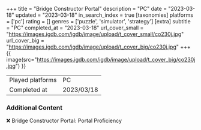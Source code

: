 +++
title = "Bridge Constructor Portal"
description = "PC"
date = "2023-03-18"
updated = "2023-03-18"
in_search_index = true
[taxonomies]
platforms = ['pc']
rating = []
genres = ['puzzle', 'simulator', 'strategy']
[extra]
subtitle = "PC"
completed_at = "2023-03-18"
url_cover_small = "https://images.igdb.com/igdb/image/upload/t_cover_small/co230j.jpg"
url_cover_big = "https://images.igdb.com/igdb/image/upload/t_cover_big/co230j.jpg"
+++
{{ image(src="https://images.igdb.com/igdb/image/upload/t_cover_big/co230j.jpg") }}

|              |            |
| ------------ | ---------- |
| Played platforms    | PC |
| Completed at | 2023/03/18 |



### Additional Content


❌ Bridge Constructor Portal: Portal Proficiency
